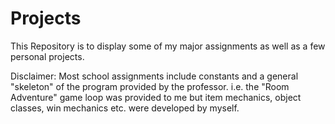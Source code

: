 # Projects
This Repository is to display some of my major assignments as well as a few personal projects.

Disclaimer:
Most school assignments include constants and a general "skeleton" of the program provided by the professor.
i.e. the "Room Adventure" game loop was provided to me but item mechanics, object classes, win mechanics etc. were developed by myself.
